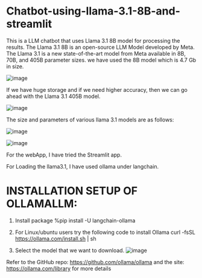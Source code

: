 # Chatbot-using-llama-3.1-8B-and-streamlit

This is a LLM chatbot that uses Llama 3.1 8B model for processing the results. The Llama 3.1 8B is an open-source LLM Model developed by Meta. The Llama 3.1 is a new state-of-the-art model from Meta available in 8B, 70B, and 405B parameter sizes. we have used the 8B model which is 4.7 Gb in size. 

![image](https://github.com/user-attachments/assets/8d3d47d6-b064-41d1-a29f-add6ec6fdf28)

If we have huge storage and if we need higher accuracy, then we can go ahead with the Llama 3.1 405B model.


![image](https://github.com/user-attachments/assets/359c10e6-2d8a-4d0e-8051-b1ef7c7ce32e)

The size and parameters of various llama 3.1 models are as follows: 

![image](https://github.com/user-attachments/assets/d18fb95d-f8f5-42d6-b18e-a388f44191c4)

![image](https://github.com/user-attachments/assets/cd2e594a-0cb4-400c-aa9a-d985b57fa576)

For the webApp, I have tried the Streamlit app. 

For Loading the llama3.1, I have used ollama under langchain.

# INSTALLATION SETUP OF OLLAMALLM:

1. Install package
%pip install -U langchain-ollama

2. For Linux/ubuntu users try the following code to install Ollama
curl -fsSL https://ollama.com/install.sh | sh

3. Select the model that we want to download. 
![image](https://github.com/user-attachments/assets/7f15974d-cf93-490e-a8b1-5d0f457e4397)

Refer to the GitHub repo: https://github.com/ollama/ollama and the site: https://ollama.com/library for more details
